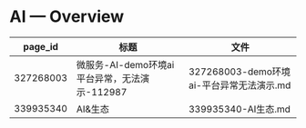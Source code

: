 # AI — Overview

| page_id | 标题 | 文件 |
|---|---|---|
| 327268003 | 微服务-AI-demo环境ai 平台异常，无法演示-112987 | 327268003-demo环境ai-平台异常无法演示.md |
| 339935340 | AI&生态 | 339935340-AI生态.md |